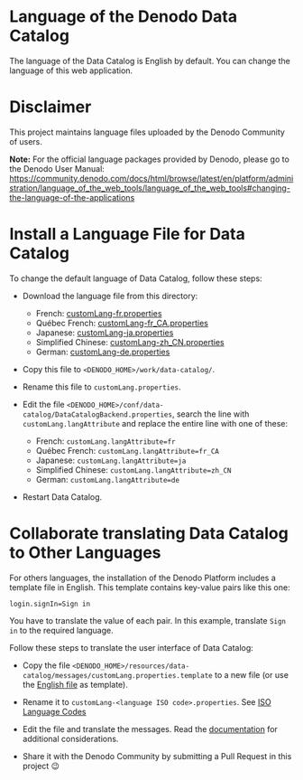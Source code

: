 <!--
title: 'Denodo Community Lab Environment Lang Files'
description: 'This project maintains the configuration scripts for the Denodo Community Lab Environment containers.
layout: Doc
framework: docker
platform: container
language: yml
authorLink: ''
authorName: 'Denodo Community'
authorAvatar: ''
collaborators: Jan Ulrich Maue
-->

# Language of the Denodo Data Catalog

The language of the Data Catalog is English by default. You can change the language of this web application. 

# Disclaimer

This project maintains language files uploaded by the Denodo Community of users. 

**Note:** For the official language packages provided by Denodo, please go to the Denodo User Manual: https://community.denodo.com/docs/html/browse/latest/en/platform/administration/language_of_the_web_tools/language_of_the_web_tools#changing-the-language-of-the-applications

# Install a Language File for Data Catalog

To change the default language of Data Catalog, follow these steps:

* Download the language file from this directory:
  * French: [customLang-fr.properties](./customLang-fr.properties)
  * Québec French: [customLang-fr_CA.properties](./customLang-fr_CA.properties)
  * Japanese: [customLang-ja.properties](./customLang-ja.properties)
  * Simplified Chinese: [customLang-zh_CN.properties](./customLang-zh_CN.properties)
  * German: [customLang-de.properties](./customLang-de.properties)

* Copy this file to `<DENODO_HOME>/work/data-catalog/`.

* Rename this file to `customLang.properties`.

* Edit the file `<DENODO_HOME>/conf/data-catalog/DataCatalogBackend.properties`, search the line with `customLang.langAttribute` and replace the entire line with one of these:
  * French: `customLang.langAttribute=fr`
  * Québec French: `customLang.langAttribute=fr_CA`
  * Japanese: `customLang.langAttribute=ja`
  * Simplified Chinese: `customLang.langAttribute=zh_CN`
  * German: `customLang.langAttribute=de`

* Restart Data Catalog.

# Collaborate translating Data Catalog to Other Languages

For others languages, the installation of the Denodo Platform includes a template file in English. This template contains key-value pairs like this one:

```properties
login.signIn=Sign in
```
You have to translate the value of each pair. In this example, translate `Sign in` to the required language.


Follow these steps to translate the user interface of Data Catalog:

* Copy the file `<DENODO_HOME>/resources/data-catalog/messages/customLang.properties.template` to a new file (or use the [English file](./customLang-en.properties) as template).

* Rename it to `customLang-<language ISO code>.properties`. See [ISO Language Codes](https://en.wikipedia.org/wiki/List_of_ISO_639_language_codes)

* Edit the file and translate the messages. Read the [documentation](https://community.denodo.com/docs/html/browse/latest/en/platform/administration/language_of_the_web_tools/language_of_the_web_tools#considerations-when-translating-the-language-files) for additional considerations. 

* Share it with the Denodo Community by submitting a Pull Request in this project :wink: